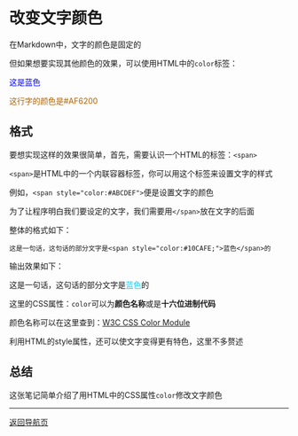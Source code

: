 # 改变文字颜色
在Markdown中，文字的颜色是固定的

但如果想要实现其他颜色的效果，可以使用HTML中的`color`标签：

<span style="color:blue">这是蓝色</span>

<span style="color:#AF6200;">这行字的颜色是#AF6200</span>

## 格式
要想实现这样的效果很简单，首先，需要认识一个HTML的标签：`<span>`

`<span>`是HTML中的一个内联容器标签，你可以用这个标签来设置文字的样式

例如，`<span style="color:#ABCDEF">`便是设置文字的颜色

为了让程序明白我们要设定的文字，我们需要用`</span>`放在文字的后面

整体的格式如下：
```
这是一句话，这句话的部分文字是<span style="color:#10CAFE;">蓝色</span>的
```
输出效果如下：

这是一句话，这句话的部分文字是<span style="color:#10CAFE;">蓝色</span>的

这里的CSS属性：`color`可以为**颜色名称**或是**十六位进制代码**

颜色名称可以在这里查到：[W3C CSS Color Module](https://www.w3.org/TR/css-color-3/)

利用HTML的style属性，还可以使文字变得更有特色，这里不多赘述

## 总结
这张笔记简单介绍了用HTML中的CSS属性`color`修改文字颜色

---
[返回导航页](index.md)